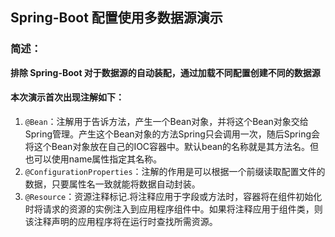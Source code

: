 ## Spring-Boot 配置使用多数据源演示

### 简述：

**排除 Spring-Boot 对于数据源的自动装配，通过加载不同配置创建不同的数据源**

#### 本次演示首次出现注解如下：

1.  `@Bean`：注解用于告诉方法，产生一个Bean对象，并将这个Bean对象交给Spring管理。产生这个Bean对象的方法Spring只会调用一次，随后Spring会将这个Bean对象放在自己的IOC容器中。默认bean的名称就是其方法名。但也可以使用name属性指定其名称。
2.  `@ConfigurationProperties`：注解的作用是可以根据一个前缀读取配置文件的数据，只要属性名一致就能将数据自动封装。
3.  `@Resource`：资源注释标记.将注释应用于字段或方法时，容器将在组件初始化时将请求的资源的实例注入到应用程序组件中。如果将注释应用于组件类，则该注释声明的应用程序将在运行时查找所需资源。


